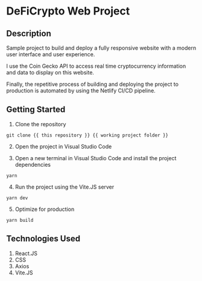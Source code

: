 # DeFiCrypto Web Project

## Description

Sample project to build and deploy a fully responsive website with a modern user interface and user experience.

I use the Coin Gecko API to access real time cryptocurrency information and data to display on this website.

Finally, the repetitive process of building and deploying the project to production is automated by using the Netlify
CI/CD pipeline.

## Getting Started

1. Clone the repository

```
git clone {{ this repository }} {{ working project folder }}
```

2. Open the project in Visual Studio Code

3. Open a new terminal in Visual Studio Code and install the project dependencies

```
yarn
```

4. Run the project using the Vite.JS server

```
yarn dev
```

5. Optimize for production

```
yarn build
```

## Technologies Used

1. React.JS
1. CSS
1. Axios
1. Vite.JS
